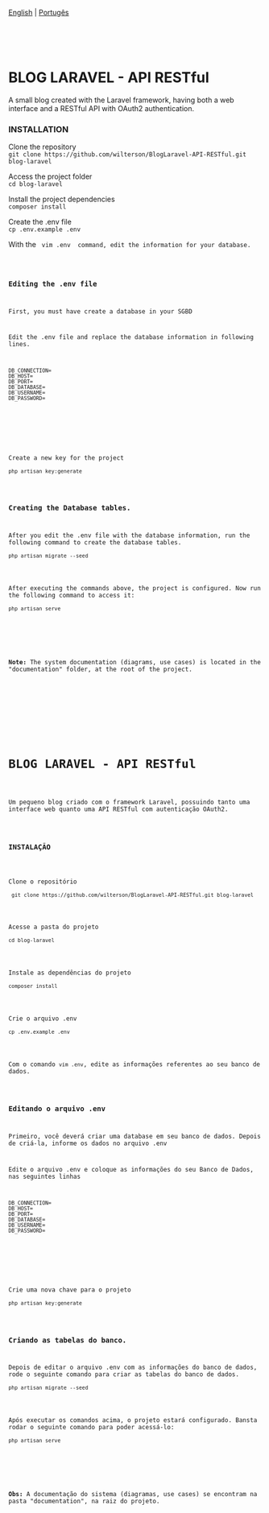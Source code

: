 

<a href='#english'>English</a> | 
<a href='#portugues'>Portugês</a>

<br/><br/><br/>
<div>
<h1>BLOG LARAVEL - API RESTful</h1>

<p>A small blog created with the Laravel framework, having both a web interface and a RESTful API with OAuth2 authentication.</p>

<h3>INSTALLATION</h3>

<p>Clone the repository<br/>
<code>git clone https://github.com/wilterson/BlogLaravel-API-RESTful.git blog-laravel</code></p>

<p>Access the project folder<br/>
<code>cd blog-laravel</code></p>

<p>Install the project dependencies<br/>
<code>composer install</code></p>   

<p>Create the .env file<br/>
<code>cp .env.example .env</code></p>

<p>With the <code> vim .env </ code> command, edit the information for your database.</p>

<h3>Editing the .env file</h3>
<p>First, you must have create a database in your SGBD</p>
<p>Edit the .env file and replace the database information in following lines.<br/>

<pre>
<code>DB_CONNECTION= 
DB_HOST=
DB_PORT=
DB_DATABASE=
DB_USERNAME=
DB_PASSWORD=
</code>
</pre>
</p>

<p>Create a new key for the project<br/>
<code>php artisan key:generate</code></p>

<h3>Creating the Database tables.</h3>
<p>After you edit the .env file with the database information, run the following command to create the database tables.<br/>
<code>php artisan migrate --seed</code></p>

<p>After executing the commands above, the project is configured. Now run the following command to access it:<br/>
<code>php artisan serve</code></p>

<br/>

<p><b>Note:</b> The system documentation (diagrams, use cases) is located in the "documentation" folder, at the root of the project.</p>
</div>

<br/><br/>

<div id="portugues">
<h1>BLOG LARAVEL - API RESTful</h1>

<p>Um pequeno blog criado com o framework Laravel, possuindo tanto uma interface web quanto uma API RESTful com autenticação OAuth2.</p>

<h3>INSTALAÇÃO</h3>

<p>Clone o repositório <br/>
<code> git clone https://github.com/wilterson/BlogLaravel-API-RESTful.git blog-laravel</code></p>

<p>Acesse a pasta do projeto<br/>
<code>cd blog-laravel</code></p>

<p>Instale as dependências do projeto<br/>
<code>composer install</code></p>

<p>Crie o arquivo .env<br/>
<code>cp .env.example .env</code></p>

<p>Com o comando <code>vim .env</code>, edite as informações referentes ao seu banco de dados.</p>

<h3>Editando o arquivo .env</h3>
<p>Primeiro, você deverá criar uma database em seu banco de dados. Depois de criá-la, informe os dados no arquivo .env</p>
<p>Edite o arquivo .env e coloque as informações do seu Banco de Dados, nas seguintes linhas<br/>

<pre>
<code>DB_CONNECTION= 
DB_HOST=
DB_PORT=
DB_DATABASE=
DB_USERNAME=
DB_PASSWORD=
</code>
</pre>
</p>

<p>Crie uma nova chave para o projeto<br/>
<code>php artisan key:generate</code></p>

<h3>Criando as tabelas do banco.</h3>
<p>Depois de editar o arquivo .env com as informações do banco de dados, rode o seguinte comando para criar as tabelas do banco de dados.<br/>
<code>php artisan migrate --seed</code></p>

<p>Após executar os comandos acima, o projeto estará configurado. Bansta rodar o seguinte comando para poder acessá-lo:<br/>
<code>php artisan serve</code></p>

<br/>

<p><b>Obs:</b> A documentação do sistema (diagramas, use cases) se encontram na pasta "documentation", na raiz do projeto.</p>
</div>